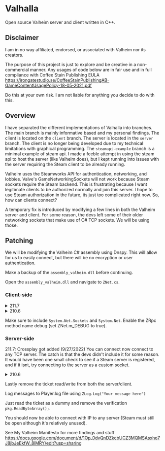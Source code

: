 # Valhalla
Open source Valheim server and client written in C++.

## Disclaimer
I am in no way affiliated, endorsed, or associated with Valheim nor its creators.

The purpose of this project is just to explore and be creative in a non-commercial manner. Any usages of code below are in fair use and in full compliance with Coffee Stain Publishing EULA https://irongatestudio.se/CoffeeStainPublishingAB-GameContentUsagePolicy-18-05-2021.pdf

Do this at your own risk. I am not liable for anything you decide to do with this.

## Overview
I have separated the different implementations of Valhalla into branches. The main branch is mainly informative based and my personal findings. The client is located on the `client` branch. The server is located in the `server` branch. The client is no longer being developed due to my technical limitations with graphical programming. The `steamapi-example` branch is a minimal example of steam api. I made a feeble attempt in using the steam api to host the server (like Valheim does), but I kept running into issues with the server requiring the Steam client to be already running.

Valheim uses the Steamworks API for authentication, networking, and lobbies. Valve's GameNetworkingSockets will not work because Steam sockets require the Steam backend. This is frustrating because I want legitimate clients to be authorized normally and join this server. I hope to use Steam authorization in the future, its just too complicated right now. So, how can clients connect?

A temporary fix is introduced by modifying a few lines in both the Valheim server and client. For some reason, the devs left some of their older networking sockets that make use of C# TCP sockets. We will be using those.

## Patching
We will be modifying the Valheim C# assembly using Dnspy. This will allow for us to easily connect, but there will be no encryption or user authentication.

Make a backup of the `assembly_valheim.dll` before continuing. 

Open the `assembly_valheim.dll` and navigate to `ZNet.cs`.

### Client-side

<details><summary>211.7</summary>

Change the FejdStartup JoinServer() method similar to:
```c#
// FejdStartup
ZPlayFabMatchmaking.FindHostByIp(serverJoin.GetIPPortString(), delegate(PlayFabMatchmakingServerData result)
{
	ZNet.SetServerHost(result.remotePlayerId);
	ZLog.Log("Determined backend of dedicated server to be PlayFab");
}, delegate
{
	ZNet.SetServerHost(serverJoin.GetIPString(), (int)serverJoin.m_port, OnlineBackendType.Steamworks);
	ZLog.Log("Determined backend of dedicated server to be Steamworks");
}, true);
```
to this
```c#
// FejdStartup
ZPlayFabMatchmaking.FindHostByIp(serverJoin.GetIPPortString(), delegate(PlayFabMatchmakingServerData result)
{
	ZNet.SetServerHost(result.remotePlayerId);
	ZLog.Log("Determined backend of dedicated server to be PlayFab");
}, delegate
{
	ZNet.SetServerHost(serverJoin.GetIPString(), (int)serverJoin.m_port, OnlineBackendType.CustomSocket);
	ZLog.Log("Determined backend of dedicated server to be a CustomSocket (insecure)");
}, true);
```

</details>

<details><summary>210.6</summary>
  
Change the ZNet::connect(ip) method similar to:
```c#
// ZNet
public void Connect(SteamNetworkingIPAddr host) {
  ZNetPeer peer = new ZNetPeer(new ZSteamSocket(host), true);
  this.OnNewConnection(peer);
  ZNet.m_connectionStatus = ZNet.ConnectionStatus.Connecting;
  this.m_connectingDialog.gameObject.SetActive(true);
}
```
to this:
```c#
// ZNet
public void Connect(SteamNetworkingIPAddr host) {
  string ip;
  host.ToString(out ip, false);
  
  TcpClient tcpClient = ZSocket2.CreateSocket();
  IPEndPoint ep = new IPEndPoint(IPAddress.Parse(ip), (int)host.m_port);
  tcpClient.Client.Connect(ep);
  ZNetPeer peer = new ZNetPeer(new ZSocket2(tcpClient, null), true);
  this.OnNewConnection(peer);
  ZNet.m_connectionStatus = ZNet.ConnectionStatus.Connecting;
  this.m_connectingDialog.gameObject.SetActive(true);
}
```
  
</details>

Make sure to include `System.Net.Sockets` and `System.Net`. Enable the ZRpc method name debug (set ZNet.m_DEBUG to true).

### Server-side
211.7: Crossplay got added (9/27/2022)
You can connect now connect to any TCP server. The catch is that the devs didn't include it for some reason. It would have been one small check to see if a Steam server is registered, and if it isnt, try connecting to the server as a custom socket.

<details><summary>210.6</summary>
  
Change the ZNet MonoBehaviour::Awake() method similar to:
```c#
// ZNet
if (ZNet.m_openServer) {
  ZSteamSocket zsteamSocket = new ZSteamSocket();
  zsteamSocket.StartHost();
  this.m_hostSocket = zsteamSocket;
  bool password = ZNet.m_serverPassword != "";
  string versionString = global::Version.GetVersionString();
  ZSteamMatchmaking.instance.RegisterServer(ZNet.m_ServerName, password, versionString, ZNet.m_publicServer, ZNet.m_world.m_seedName);
}
```
to this:
```c#
// ZNet
if (ZNet.m_openServer) {
  ZSocket2 socket = new ZSocket2();
  socket.StartHost(2456);
  this.m_hostSocket = socket;
}
```
  
</details>

Lastly remove the ticket read/write from both the server/client.

Log messages to Player.log file using `ZLog.Log("Your message here")`

Just read the ticket as a dummy and remove the verification `pkg.ReadByteArray();`.

You should now be able to connect with IP to any server (Steam must still be open although it's relatively unused).

See My Valheim Manifesto for more findings and stuff
https://docs.google.com/document/d/1Op_0dvQnDZkcbUCZ3MQMSAsxho7J8jbJeEkfW_8lMRY/edit?usp=sharing
